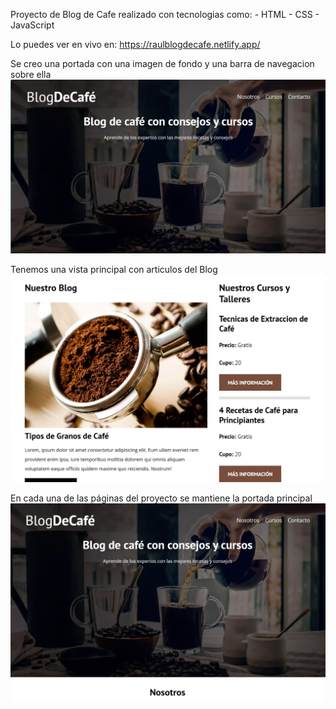 Proyecto de Blog de Cafe realizado con tecnologias como:
    - HTML
    - CSS
    - JavaScript

Lo puedes ver en vivo en: https://raulblogdecafe.netlify.app/

Se creo una portada con una imagen de fondo y una barra de navegacion sobre ella
![Portada Blog de cafe](./img/blogDeCafePortada.PNG)

Tenemos una vista principal con articulos del Blog
![Vista principal del Blog](./img\vistaPrincipal.PNG)

En cada una de las páginas del proyecto se mantiene la portada principal
![Portada página nosotros](./img/portadaNosotros.PNG)